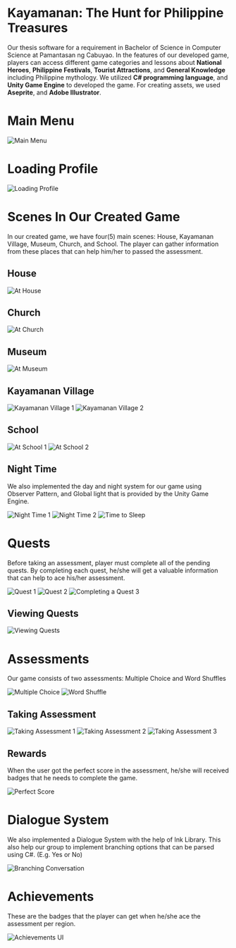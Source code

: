 # Kayamanan: The Hunt for Philippine Treasures

Our thesis software for a requirement in Bachelor of Science in Computer Science at Pamantasan ng Cabuyao. In the features of our developed game, players can access different game categories and lessons about **National Heroes**, **Philippine Festivals**, **Tourist Attractions**, and **General Knowledge** including Philippine mythology. We utilized **C# programming language**, and **Unity Game Engine** to developed the game. For creating assets, we used **Aseprite**, and **Adobe Illustrator**. 


# Main Menu

![Main Menu](https://github.com/adriandotdev/Kayamanan-A-Hunt-for-Philippine-Treasures-THESIS-/assets/63532775/d183ba92-22cd-4c47-baf2-94a0f95bc458)

# Loading Profile

![Loading Profile](https://github.com/adriandotdev/Kayamanan-A-Hunt-for-Philippine-Treasures-THESIS-/assets/63532775/10843ce4-5a04-45f1-bc54-cee80339721f)

# Scenes In Our Created Game
In our created game, we have four(5) main scenes: House, Kayamanan Village, Museum, Church, and School. The player can gather information from these places that can help him/her to passed the assessment.

## House

![At House](https://github.com/adriandotdev/Kayamanan-A-Hunt-for-Philippine-Treasures-THESIS-/assets/63532775/740e8810-827a-41fc-852c-d951b9d74afd)

## Church

![At Church](https://github.com/adriandotdev/Kayamanan-A-Hunt-for-Philippine-Treasures-THESIS-/assets/63532775/3f62e285-82d4-42d7-a0ae-ca1afde0349a)

## Museum

![At Museum](https://github.com/adriandotdev/Kayamanan-A-Hunt-for-Philippine-Treasures-THESIS-/assets/63532775/7a9f248e-825f-4108-b834-d357d066684a)

## Kayamanan Village

![Kayamanan Village 1](https://github.com/adriandotdev/Kayamanan-A-Hunt-for-Philippine-Treasures-THESIS-/assets/63532775/82522e78-4566-4411-8cc6-5f21be9391e2)
![Kayamanan Village 2](https://github.com/adriandotdev/Kayamanan-A-Hunt-for-Philippine-Treasures-THESIS-/assets/63532775/3d9aa88f-2b48-41d3-b274-4f212af66f80)

## School

![At School 1](https://github.com/adriandotdev/Kayamanan-A-Hunt-for-Philippine-Treasures-THESIS-/assets/63532775/938ebeb5-a6b2-40e1-956d-39ab42c29ffb)
![At School 2](https://github.com/adriandotdev/Kayamanan-A-Hunt-for-Philippine-Treasures-THESIS-/assets/63532775/1496b62e-0e6d-4a23-9baa-e593db171a38)

## Night Time

We also implemented the day and night system for our game using Observer Pattern, and Global light that is provided by the Unity Game Engine.

![Night Time 1](https://github.com/adriandotdev/Kayamanan-A-Hunt-for-Philippine-Treasures-THESIS-/assets/63532775/3d7329f7-91ea-48b7-a574-012e95cb0e0f)
![Night Time 2](https://github.com/adriandotdev/Kayamanan-A-Hunt-for-Philippine-Treasures-THESIS-/assets/63532775/167eb11a-849d-4015-a535-c3f1c54b9f8e)
![Time to Sleep](https://github.com/adriandotdev/Kayamanan-A-Hunt-for-Philippine-Treasures-THESIS-/assets/63532775/097de412-4441-471a-87e3-36e384e8ae7d)

# Quests
Before taking an assessment, player must complete all of the pending quests. By completing each quest, he/she will get a valuable information that can help to ace his/her assessment.

![Quest 1](https://github.com/adriandotdev/Kayamanan-A-Hunt-for-Philippine-Treasures-THESIS-/assets/63532775/36d7ab24-10ba-4e3b-9de9-066191606d53)
![Quest 2](https://github.com/adriandotdev/Kayamanan-A-Hunt-for-Philippine-Treasures-THESIS-/assets/63532775/8fb04d65-6769-4afa-af76-abfe4d5c6cb9)
![Completing a Quest 3](https://github.com/adriandotdev/Kayamanan-A-Hunt-for-Philippine-Treasures-THESIS-/assets/63532775/2def3531-77d0-4892-b1cd-a3a47447544e)

## Viewing Quests

![Viewing Quests](https://github.com/adriandotdev/Kayamanan-A-Hunt-for-Philippine-Treasures-THESIS-/assets/63532775/9e3c703f-c684-4450-9340-9c9722b69be1)

# Assessments

Our game consists of two assessments: Multiple Choice and Word Shuffles

![Multiple Choice](https://github.com/adriandotdev/Kayamanan-A-Hunt-for-Philippine-Treasures-THESIS-/assets/63532775/b769df30-7b30-454d-95d7-539d2a8eecd0)
![Word Shuffle](https://github.com/adriandotdev/Kayamanan-A-Hunt-for-Philippine-Treasures-THESIS-/assets/63532775/275f1e28-2b56-458d-a5e7-4c8dafec8d79)

## Taking Assessment

![Taking Assessment 1](https://github.com/adriandotdev/Kayamanan-A-Hunt-for-Philippine-Treasures-THESIS-/assets/63532775/45bd6283-f47a-4f8e-b996-f7f53fdb0b14)
![Taking Assessment 2](https://github.com/adriandotdev/Kayamanan-A-Hunt-for-Philippine-Treasures-THESIS-/assets/63532775/f18e1579-bfed-448b-8205-0f5b3d9a3327)
![Taking Assessment 3](https://github.com/adriandotdev/Kayamanan-A-Hunt-for-Philippine-Treasures-THESIS-/assets/63532775/4b748ff2-089e-45c6-b90f-ff139a76bea5)

## Rewards

When the user got the perfect score in the assessment, he/she will received badges that he needs to complete the game.

![Perfect Score](https://github.com/adriandotdev/Kayamanan-A-Hunt-for-Philippine-Treasures-THESIS-/assets/63532775/98281027-a53e-440e-9258-7d58d3d47a34)

# Dialogue System

We also implemented a Dialogue System with the help of Ink Library. This also help our group to implement branching options that can be parsed using C#. (E.g. Yes or No) 

![Branching Conversation](https://github.com/adriandotdev/Kayamanan-A-Hunt-for-Philippine-Treasures-THESIS-/assets/63532775/61a11f27-b0cd-462c-9dc1-560cd78bbefd)

# Achievements

These are the badges that the player can get when he/she ace the assessment per region.

![Achievements UI](https://github.com/adriandotdev/Kayamanan-A-Hunt-for-Philippine-Treasures-THESIS-/assets/63532775/fa286197-2b44-4862-bcc8-f37c0811d4f2)
